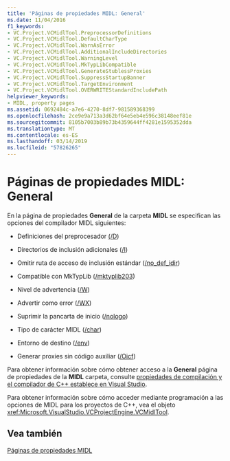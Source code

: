 ```yaml
---
title: 'Páginas de propiedades MIDL: General'
ms.date: 11/04/2016
f1_keywords:
- VC.Project.VCMidlTool.PreprocessorDefinitions
- VC.Project.VCMidlTool.DefaultCharType
- VC.Project.VCMidlTool.WarnAsError
- VC.Project.VCMidlTool.AdditionalIncludeDirectories
- VC.Project.VCMidlTool.WarningLevel
- VC.Project.VCMidlTool.MkTypLibCompatible
- VC.Project.VCMidlTool.GenerateStublessProxies
- VC.Project.VCMidlTool.SuppressStartupBanner
- VC.Project.VCMidlTool.TargetEnvironment
- VC.Project.VCMidlTool.OVERWRITEStandardIncludePath
helpviewer_keywords:
- MIDL, property pages
ms.assetid: 0692484c-a7e6-4270-8df7-981589368399
ms.openlocfilehash: 2ce9e9a713a3d62bf64e5eb4e596c38148eef81e
ms.sourcegitcommit: 8105b7003b89b73b4359644ff4281e1595352dda
ms.translationtype: MT
ms.contentlocale: es-ES
ms.lasthandoff: 03/14/2019
ms.locfileid: "57826265"
---
```

# <a name="midl-property-pages-general"></a>Páginas de propiedades MIDL: General

En la página de propiedades **General** de la carpeta **MIDL** se especifican las opciones del compilador MIDL siguientes:

- Definiciones del preprocesador [(/D](https://msdn.microsoft.com/library/windows/desktop/aa367321))

- Directorios de inclusión adicionales ([/I](https://msdn.microsoft.com/library/windows/desktop/aa367328))

- Omitir ruta de acceso de inclusión estándar ([/no_def_idir](https://msdn.microsoft.com/library/windows/desktop/aa367347))

- Compatible con MkTypLib ([/mktyplib203](https://msdn.microsoft.com/library/windows/desktop/aa367332))

- Nivel de advertencia ([/W](https://msdn.microsoft.com/library/windows/desktop/aa367383))

- Advertir como error ([/WX](https://msdn.microsoft.com/library/windows/desktop/aa367387))

- Suprimir la pancarta de inicio ([/nologo](https://msdn.microsoft.com/library/windows/desktop/aa367341))

- Tipo de carácter MIDL ([/char](https://msdn.microsoft.com/library/windows/desktop/aa367314))

- Entorno de destino ([/env](https://msdn.microsoft.com/library/windows/desktop/aa367323))

- Generar proxies sin código auxiliar ([/Oicf](https://msdn.microsoft.com/library/windows/desktop/aa367352))

Para obtener información sobre cómo obtener acceso a la **General** página de propiedades de la **MIDL** carpeta, consulte [propiedades de compilación y el compilador de C++ establece en Visual Studio](../working-with-project-properties.md).

Para obtener información sobre cómo acceder mediante programación a las opciones de MIDL para los proyectos de C++, vea el objeto <xref:Microsoft.VisualStudio.VCProjectEngine.VCMidlTool>.

## <a name="see-also"></a>Vea también

[Páginas de propiedades MIDL](midl-property-pages.md)
